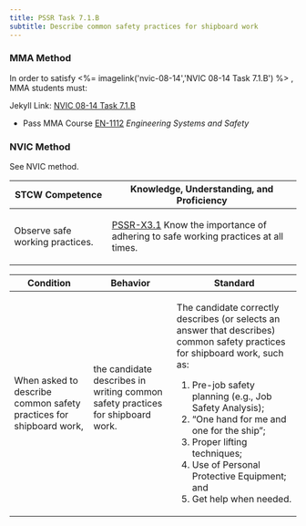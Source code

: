 ```yaml
---
title: PSSR Task 7.1.B 
subtitle: Describe common safety practices for shipboard work
---
```



### MMA Method

In order to satisfy <%= imagelink('nvic-08-14','NVIC 08-14  Task  7.1.B') %> , MMA students must:

Jekyll Link: [NVIC 08-14  Task  7.1.B](/stcw23/assets/images/nvic-08-14.pdf)

* Pass MMA Course  [EN-1112](EN-1112) *Engineering Systems and Safety*


### NVIC Method

<a onclick="togglevisibility('nvic_methods')" >See NVIC method.</a>

<div id='nvic_methods' class='hide'>

<table>
<thead>
<tr>
<th class='forty'> STCW Competence </th>
<th class='sixty'> Knowledge, Understanding, and Proficiency </th>
</tr>
</thead>




<tbody>
<tr><td markdown='1'>

Observe safe working practices.

</td><td markdown='1'>

[PSSR-X3.1](../../tables/614.html#PSSR-X3.1) Know the importance of adhering to safe working practices at all times.

</td></tr>


</tbody>
</table>


<table>
<thead>
<tr><th class='twenty'>  Condition </th><th class='twenty'> Behavior </th><th  class='sixty'>Standard </th></tr>
</thead>
<tbody >



<tr><td markdown='1'>

When asked to describe common safety practices for shipboard work,

</td><td markdown='1'>

the candidate describes in writing common safety practices for shipboard work.

<br>

<div class="tooltip">
<span class="tooltiptext">
</span>
</div>


</td><td markdown='1'>

The candidate correctly describes (or selects an answer that describes) common safety practices for shipboard work, such as:
 
1. Pre-job safety planning (e.g., Job Safety Analysis); 
2. “One hand for me and one for the ship”; 
3. Proper lifting techniques; 
4. Use of Personal Protective Equipment;  and 
5. Get help when needed.

</td></tr>
</tbody>
</table>
</div>
